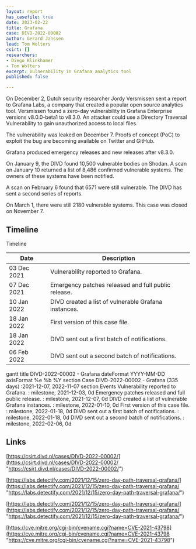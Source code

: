 ```yaml
---
layout: report
has_casefile: true
date: 2023-02-22
title: Grafana
case: DIVD-2022-00002
author: Gerard Janssen
lead: Tom Wolters
csirt: []
researchers:
- Diego Klinkhamer
- Tom Wolters
excerpt: Vulnerability in Grafana analytics tool
published: false

---
```

On December 2, Dutch security researcher Jordy Versmissen sent a report to Grafana Labs, a company that created a popular open source analytics tool. Versmissen found a zero-day vulnerability in Grafana Enterprise versions v8.0.0-beta1 to v8.3.0. An attacker could use a Directory Traversal Vulnerability to gain unauthorized access to local files.

The vulnerability was leaked on December 7. Proofs of concept (PoC) to exploit the bug are becoming available on Twitter and GitHub.

Grafana produced emergency releases and new releases after v8.3.0.

On January 9, the DIVD found 10,500 vulnerable bodies on Shodan. A scan on January 10 returned a list of 8,486 confirmed vulnerable systems. The owners of these systems have been notified.

A scan on February 6 found that 6571 were still vulnerable. The DIVD has sent a second series of reports.

On March 1, there were still 2180 vulnerable systems. This case was closed on November 7.




## **Timeline**

Timeline

| Date | Description |
| --- | --- |
| 03 Dec 2021 | Vulnerability reported to Grafana. |
| 07 Dec 2021 | Emergency patches released and full public release. |
| 10 Jan 2022 | DIVD created a list of vulnerable Grafana instances. |
| 18 Jan 2022 | First version of this case file. |
| 18 Jan 2022 | DIVD sent out a first batch of notifications. |
| 06 Feb 2022 | DIVD sent out a second batch of notifications. |

<div class="mermaid">
gantt
title DIVD-2022-00002 - Grafana
dateFormat  YYYY-MM-DD
axisFormat  %e %b %Y
section Case
DIVD-2022-00002 - Grafana (335 days)            :2021-12-07, 2022-11-07
section Events
Vulnerability reported to Grafana. :  milestone, 2021-12-03, 0d
Emergency patches released and full public release. :  milestone, 2021-12-07, 0d
DIVD created a list of vulnerable Grafana instances. :  milestone, 2022-01-10, 0d
First version of this case file. :  milestone, 2022-01-18, 0d
DIVD sent out a first batch of notifications. :  milestone, 2022-01-18, 0d
DIVD sent out a second batch of notifications. :  milestone, 2022-02-06, 0d
</div>

## **Links**

[https://csirt.divd.nl/cases/DIVD-2022-00002/](https://csirt.divd.nl/cases/DIVD-2022-00002/ "https://csirt.divd.nl/cases/DIVD-2022-00002/")

[https://labs.detectify.com/2021/12/15/zero-day-path-traversal-grafana/](https://labs.detectify.com/2021/12/15/zero-day-path-traversal-grafana/ "https://labs.detectify.com/2021/12/15/zero-day-path-traversal-grafana/")

[https://labs.detectify.com/2021/12/15/zero-day-path-traversal-grafana/](https://labs.detectify.com/2021/12/15/zero-day-path-traversal-grafana/ "https://labs.detectify.com/2021/12/15/zero-day-path-traversal-grafana/")

[https://cve.mitre.org/cgi-bin/cvename.cgi?name=CVE-2021-43798](https://cve.mitre.org/cgi-bin/cvename.cgi?name=CVE-2021-43798 "https://cve.mitre.org/cgi-bin/cvename.cgi?name=CVE-2021-43798")

